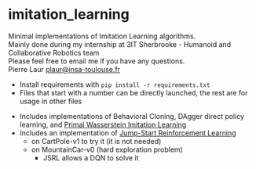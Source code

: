 # imitation_learning
Minimal implementations of Imitation Learning algorithms.  
Mainly done during my internship at 3IT Sherbrooke - Humanoid and Collaborative Robotics team  
Please feel free to email me if you have any questions.  
Pierre Laur [plaur@insa-toulouse.fr](mailto:plaur@insa-toulouse.fr)  

- Install requirements with ```pip install -r requirements.txt```
- Files that start with a number can be directly launched, the rest are for usage in other files

* Includes implementations of Behavioral Cloning, DAgger direct policy learning, and [Primal Wasserstein Imitation Learning](https://arxiv.org/abs/2006.04678)
* Includes an implementation of [Jump-Start Reinforcement Learning](https://arxiv.org/abs/2204.02372)
	- on CartPole-v1 to try it (it is not needed)
	- on MountainCar-v0 (hard exploration problem)
		* JSRL allows a DQN to solve it